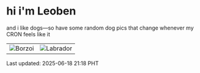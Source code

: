 # hi i'm Leoben

and i like dogs—so have some random dog pics that change whenever my CRON feels like it

|  |  |
|--------|----------|
| ![Borzoi](https://random-dog-vercel.vercel.app/api/random-borzoi?v=1750252726) | ![Labrador](https://random-dog-vercel.vercel.app/api/random-labrador?v=1750252726) |

Last updated: 2025-06-18 21:18 PHT
